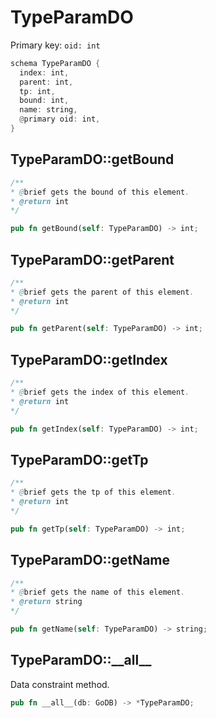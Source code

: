 # TypeParamDO

Primary key: `oid: int`

```rust
schema TypeParamDO {
  index: int,
  parent: int,
  tp: int,
  bound: int,
  name: string,
  @primary oid: int,
}
```
## TypeParamDO::getBound

```java
/**
* @brief gets the bound of this element.
* @return int
*/
```
```rust
pub fn getBound(self: TypeParamDO) -> int;
```
## TypeParamDO::getParent

```java
/**
* @brief gets the parent of this element.
* @return int
*/
```
```rust
pub fn getParent(self: TypeParamDO) -> int;
```
## TypeParamDO::getIndex

```java
/**
* @brief gets the index of this element.
* @return int
*/
```
```rust
pub fn getIndex(self: TypeParamDO) -> int;
```
## TypeParamDO::getTp

```java
/**
* @brief gets the tp of this element.
* @return int
*/
```
```rust
pub fn getTp(self: TypeParamDO) -> int;
```
## TypeParamDO::getName

```java
/**
* @brief gets the name of this element.
* @return string
*/
```
```rust
pub fn getName(self: TypeParamDO) -> string;
```
## TypeParamDO::\_\_all\_\_

Data constraint method.

```rust
pub fn __all__(db: GoDB) -> *TypeParamDO;
```
